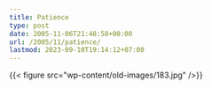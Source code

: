 ```yaml
---
title: Patience
type: post
date: 2005-11-06T21:48:58+00:00
url: /2005/11/patience/
lastmod: 2023-09-10T19:14:12+07:00
---
```

{{< figure src="wp-content/old-images/183.jpg" />}}

